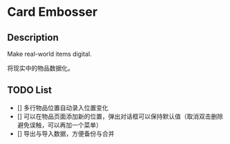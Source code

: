 # Card Embosser

## Description

Make real-world items digital.

将现实中的物品数据化。

## TODO List

- [] 多行物品位置自动录入位置变化
- [] 可以在物品页面添加新的位置，弹出对话框可以保持默认值（取消双击删除避免误触，可以再加一个菜单）
- [] 导出与导入数据，方便备份与合并

